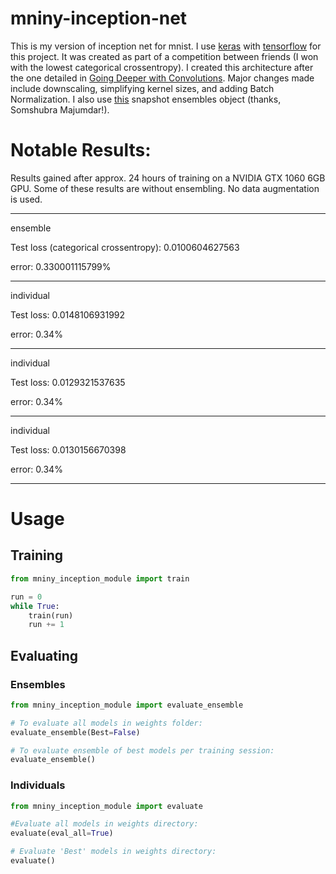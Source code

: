 # mniny-inception-net
This is my version of inception net for mnist. I use [keras](https://github.com/fchollet/keras) with [tensorflow](https://github.com/tensorflow/tensorflow) for this project. It was created as part of a competition between friends (I won with the lowest categorical crossentropy). I created this architecture after the one detailed in [Going Deeper with Convolutions](https://arxiv.org/abs/1409.4842). Major changes made include downscaling, simplifying kernel sizes, and adding Batch Normalization. I also use [this](https://github.com/titu1994/Snapshot-Ensembles) snapshot ensembles object (thanks, Somshubra Majumdar!).

# Notable Results:

Results gained after approx. 24 hours of training on a NVIDIA GTX 1060 6GB GPU. 
Some of these results are without ensembling. No data augmentation is used.

--------------------------------------

ensemble

Test loss (categorical crossentropy): 0.0100604627563

error: 0.330001115799%

--------------------------------------
individual

Test loss: 0.0148106931992

error: 0.34%

--------------------------------------
individual

Test loss: 0.0129321537635

error: 0.34%

--------------------------------------

individual

Test loss: 0.0130156670398

error: 0.34%

--------------------------------------

# Usage
## Training
```python
from mniny_inception_module import train

run = 0
while True:
    train(run)
    run += 1
```
## Evaluating
### Ensembles
```python
from mniny_inception_module import evaluate_ensemble

# To evaluate all models in weights folder:
evaluate_ensemble(Best=False)

# To evaluate ensemble of best models per training session:
evaluate_ensemble()
```
### Individuals
```python
from mniny_inception_module import evaluate

#Evaluate all models in weights directory:
evaluate(eval_all=True)

# Evaluate 'Best' models in weights directory:
evaluate()
```
